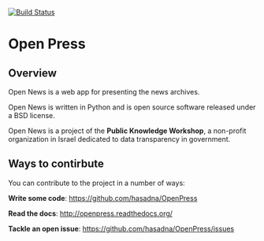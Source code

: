 [![Build Status](https://travis-ci.org/hasadna/OpenPress.png?branch=develop)](https://travis-ci.org/hasadna/OpenPress)
# Open Press


## Overview 

Open News is a web app for presenting the news archives.

Open News is written in Python and is open source software released under a BSD license.

Open News is a project of the **Public Knowledge Workshop**, a non-profit organization in Israel dedicated to data transparency in government.


## Ways to contirbute 

You can contribute to the project in a number of ways:

**Write some code**: https://github.com/hasadna/OpenPress

**Read the docs**: http://openpress.readthedocs.org/

**Tackle an open issue**: https://github.com/hasadna/OpenPress/issues

